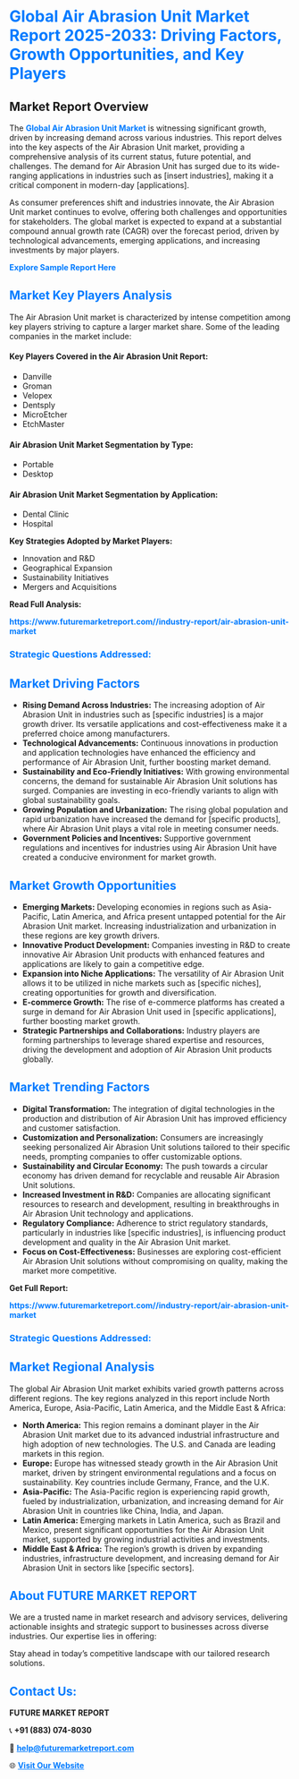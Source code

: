 <h1 style="color: #007BFF;">Global Air Abrasion Unit Market Report 2025-2033: Driving Factors, Growth Opportunities, and Key Players</h1>

<section id="overview">
<h2>Market Report Overview</h2>
<p>The <a href="https://www.futuremarketreport.com//industry-report/air-abrasion-unit-market" style="color: #007BFF; text-decoration: none;"><strong>Global Air Abrasion Unit Market</strong></a> is witnessing significant growth, driven by increasing demand across various industries. This report delves into the key aspects of the Air Abrasion Unit market, providing a comprehensive analysis of its current status, future potential, and challenges. The demand for Air Abrasion Unit has surged due to its wide-ranging applications in industries such as [insert industries], making it a critical component in modern-day [applications].</p>
<p>As consumer preferences shift and industries innovate, the Air Abrasion Unit market continues to evolve, offering both challenges and opportunities for stakeholders. The global market is expected to expand at a substantial compound annual growth rate (CAGR) over the forecast period, driven by technological advancements, emerging applications, and increasing investments by major players.</p>
</section>

<section id="overview">
<p><a href="https://www.futuremarketreport.com//request-sample/reportId=79056" style="color: #007BFF; text-decoration: none;"><strong>Explore Sample Report Here</strong></a></p>
</section>

<section id="key-players">
<h2 style="color: #007BFF;">Market Key Players Analysis</h2>
<p>The Air Abrasion Unit market is characterized by intense competition among key players striving to capture a larger market share. Some of the leading companies in the market include:</p>
<h4>Key Players Covered in the Air Abrasion Unit Report:</h4>
<ul><li>Danville</li><li>Groman</li><li>Velopex</li><li>Dentsply</li><li>MicroEtcher</li><li>EtchMaster</li></ul>
<h4>Air Abrasion Unit Market Segmentation by Type:</h4>
<ul><li>Portable</li><li>Desktop</li></ul>

<h4>Air Abrasion Unit Market Segmentation by Application:</h4>
<ul><li>Dental Clinic</li><li>Hospital</li></ul>
<p><strong>Key Strategies Adopted by Market Players:</strong></p>
<ul>
<li>Innovation and R&D</li>
<li>Geographical Expansion</li>
<li>Sustainability Initiatives</li>
<li>Mergers and Acquisitions</li>
</ul>
</section>

<section>
<p><strong>Read Full Analysis: </strong></p><a href="https://www.futuremarketreport.com//industry-report/air-abrasion-unit-market" style="color: #007BFF; text-decoration: none;"><strong>https://www.futuremarketreport.com//industry-report/air-abrasion-unit-market</strong></a>
<h3 style="color: #007BFF;">Strategic Questions Addressed:</h3>
</section>

<section id="driving-factors">
<h2 style="color: #007BFF;">Market Driving Factors</h2>
<ul>
<li><strong>Rising Demand Across Industries:</strong> The increasing adoption of Air Abrasion Unit in industries such as [specific industries] is a major growth driver. Its versatile applications and cost-effectiveness make it a preferred choice among manufacturers.</li>
<li><strong>Technological Advancements:</strong> Continuous innovations in production and application technologies have enhanced the efficiency and performance of Air Abrasion Unit, further boosting market demand.</li>
<li><strong>Sustainability and Eco-Friendly Initiatives:</strong> With growing environmental concerns, the demand for sustainable Air Abrasion Unit solutions has surged. Companies are investing in eco-friendly variants to align with global sustainability goals.</li>
<li><strong>Growing Population and Urbanization:</strong> The rising global population and rapid urbanization have increased the demand for [specific products], where Air Abrasion Unit plays a vital role in meeting consumer needs.</li>
<li><strong>Government Policies and Incentives:</strong> Supportive government regulations and incentives for industries using Air Abrasion Unit have created a conducive environment for market growth.</li>
</ul>
</section>

<section id="growth-opportunities">
<h2 style="color: #007BFF;">Market Growth Opportunities</h2>
<ul>
<li><strong>Emerging Markets:</strong> Developing economies in regions such as Asia-Pacific, Latin America, and Africa present untapped potential for the Air Abrasion Unit market. Increasing industrialization and urbanization in these regions are key growth drivers.</li>
<li><strong>Innovative Product Development:</strong> Companies investing in R&D to create innovative Air Abrasion Unit products with enhanced features and applications are likely to gain a competitive edge.</li>
<li><strong>Expansion into Niche Applications:</strong> The versatility of Air Abrasion Unit allows it to be utilized in niche markets such as [specific niches], creating opportunities for growth and diversification.</li>
<li><strong>E-commerce Growth:</strong> The rise of e-commerce platforms has created a surge in demand for Air Abrasion Unit used in [specific applications], further boosting market growth.</li>
<li><strong>Strategic Partnerships and Collaborations:</strong> Industry players are forming partnerships to leverage shared expertise and resources, driving the development and adoption of Air Abrasion Unit products globally.</li>
</ul>
</section>

<section id="trending-factors">
<h2 style="color: #007BFF;">Market Trending Factors</h2>
<ul>
<li><strong>Digital Transformation:</strong> The integration of digital technologies in the production and distribution of Air Abrasion Unit has improved efficiency and customer satisfaction.</li>
<li><strong>Customization and Personalization:</strong> Consumers are increasingly seeking personalized Air Abrasion Unit solutions tailored to their specific needs, prompting companies to offer customizable options.</li>
<li><strong>Sustainability and Circular Economy:</strong> The push towards a circular economy has driven demand for recyclable and reusable Air Abrasion Unit solutions.</li>
<li><strong>Increased Investment in R&D:</strong> Companies are allocating significant resources to research and development, resulting in breakthroughs in Air Abrasion Unit technology and applications.</li>
<li><strong>Regulatory Compliance:</strong> Adherence to strict regulatory standards, particularly in industries like [specific industries], is influencing product development and quality in the Air Abrasion Unit market.</li>
<li><strong>Focus on Cost-Effectiveness:</strong> Businesses are exploring cost-efficient Air Abrasion Unit solutions without compromising on quality, making the market more competitive.</li>
</ul>
</section>

<section>
<p><strong>Get Full Report: </strong></p><a href="https://www.futuremarketreport.com//industry-report/air-abrasion-unit-market" style="color: #007BFF; text-decoration: none;"><strong>https://www.futuremarketreport.com//industry-report/air-abrasion-unit-market</strong></a>
<h3 style="color: #007BFF;">Strategic Questions Addressed:</h3>
</section>


<section id="regional-analysis">
<h2 style="color: #007BFF;">Market Regional Analysis</h2>
<p>The global Air Abrasion Unit market exhibits varied growth patterns across different regions. The key regions analyzed in this report include North America, Europe, Asia-Pacific, Latin America, and the Middle East & Africa:</p>
<ul>
<li><strong>North America:</strong> This region remains a dominant player in the Air Abrasion Unit market due to its advanced industrial infrastructure and high adoption of new technologies. The U.S. and Canada are leading markets in this region.</li>
<li><strong>Europe:</strong> Europe has witnessed steady growth in the Air Abrasion Unit market, driven by stringent environmental regulations and a focus on sustainability. Key countries include Germany, France, and the U.K.</li>
<li><strong>Asia-Pacific:</strong> The Asia-Pacific region is experiencing rapid growth, fueled by industrialization, urbanization, and increasing demand for Air Abrasion Unit in countries like China, India, and Japan.</li>
<li><strong>Latin America:</strong> Emerging markets in Latin America, such as Brazil and Mexico, present significant opportunities for the Air Abrasion Unit market, supported by growing industrial activities and investments.</li>
<li><strong>Middle East & Africa:</strong> The region’s growth is driven by expanding industries, infrastructure development, and increasing demand for Air Abrasion Unit in sectors like [specific sectors].</li>
</ul>
</section>

<footer>
<h2 style="color: #007BFF;">About FUTURE MARKET REPORT</h2>
<p>We are a trusted name in market research and advisory services, delivering actionable insights and strategic support to businesses across diverse industries. Our expertise lies in offering:</p>

<p>Stay ahead in today’s competitive landscape with our tailored research solutions.</p>

<h2 style="color: #007BFF;">Contact Us:</h2>
<p><strong>FUTURE MARKET REPORT</strong></p>
<p>📞 <strong>+91 (883) 074-8030</strong></p>
<p>📧 <strong><a href="mailto:help@futuremarketreport.com" style="color: #007BFF;">help@futuremarketreport.com</a></strong></p>
<p>🌐 <strong><a href="https://www.futuremarketreport.com/" style="color: #007BFF;">Visit Our Website</a></strong></p>
</footer>